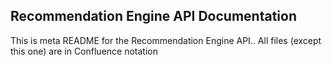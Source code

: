 Recommendation Engine API Documentation
---------------------------------------
This is meta README for the Recommendation Engine API.. All files (except this one) are in Confluence notation